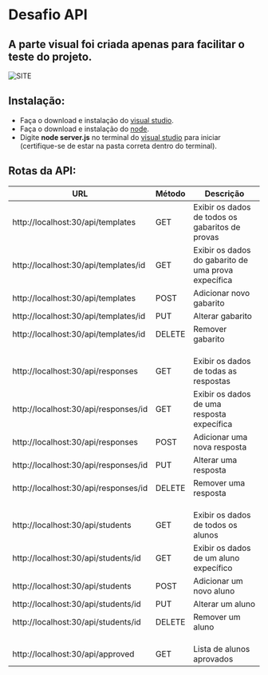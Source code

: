 # Desafio API
## A parte visual foi criada apenas para facilitar o teste do projeto.
![SITE](https://i.imgur.com/ITk3z0Y.png)

## Instalação:
- Faça o download e instalação do [visual studio](https://code.visualstudio.com/).
- Faça o download e instalação do [node](https://nodejs.org/en/).
- Digite **node server.js** no terminal do [visual studio](https://code.visualstudio.com/) para iniciar (certifique-se de estar na pasta correta dentro do terminal).

## Rotas da API:
| URL | Método | Descrição |
| --- | --- | --- |
| http://localhost:30/api/templates | GET | Exibir os dados de todos os gabaritos de provas |
| http://localhost:30/api/templates/id | GET | Exibir os dados do gabarito de uma prova expecífica |
| http://localhost:30/api/templates | POST | Adicionar novo gabarito |
| http://localhost:30/api/templates/id | PUT | Alterar gabarito |
| http://localhost:30/api/templates/id | DELETE | Remover gabarito |
|  |  |  |
|  |  |  |
|  |  |  |
| http://localhost:30/api/responses | GET | Exibir os dados de todas as respostas |
| http://localhost:30/api/responses/id | GET | Exibir os dados de uma resposta expecífica |
| http://localhost:30/api/responses | POST | Adicionar uma nova resposta |
| http://localhost:30/api/responses/id | PUT | Alterar uma resposta |
| http://localhost:30/api/responses/id | DELETE | Remover uma resposta |
|  |  |  |
|  |  |  |
|  |  |  |
| http://localhost:30/api/students | GET | Exibir os dados de todos os alunos |
| http://localhost:30/api/students/id | GET | Exibir os dados de um aluno expecífico |
| http://localhost:30/api/students | POST | Adicionar um novo aluno |
| http://localhost:30/api/students/id | PUT | Alterar um aluno |
| http://localhost:30/api/students/id | DELETE | Remover um aluno |
|  |  |  |
|  |  |  |
|  |  |  |
| http://localhost:30/api/approved | GET | Lista de alunos aprovados |
